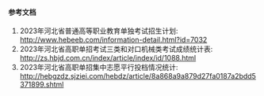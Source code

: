 #### 参考文档

1. 2023年河北省普通高等职业教育单独考试招生计划: http://www.hebeeb.com/information-detail.html?id=7032
2. 2023年河北省高职单招考试三类和对口机械类考试成绩统计表: http://zs.hbjd.com.cn/index/article/index/id/1088.html
3. 2023年河北省高职单招集中志愿平行投档情况统计: http://hebgzdz.sjziei.com/hebdz/article/8a868a9a879d27fa0187a2bdd5371899.shtml
